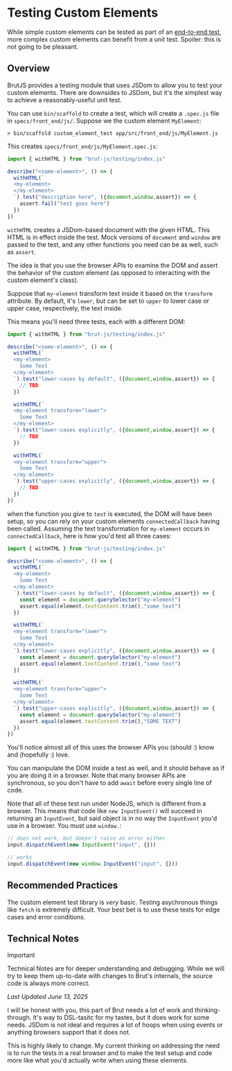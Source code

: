 # Testing Custom Elements

While simple custom elements can be tested as part of an [end-to-end test](/end-to-end-tests), more
complex custom elements can benefit from a unit test.  Spoiler: this is not going to be pleasant.

## Overview

BrutJS provides a testing module that uses JSDom to allow you to test your custom elements.  There are
downsides to JSDom, but it's the simplest way to achieve a reasonably-useful unit test.

You can use `bin/scaffold` to create a test, which will create a `.spec.js` file in `specs/front_end/js/`.
Suppose we the custom element `MyElement`:

```
> bin/scaffold custom_element_test app/src/front_end/js/MyElement.js
```

This creates `specs/front_end/js/MyElement.spec.js`:

```javascript
import { withHTML } from "brut-js/testing/index.js"

describe("<some-element>", () => {
  withHTML(`
  <my-element>
  </my-element>
  `).test("description here", ({document,window,assert}) => {
    assert.fail("test goes here")
  })
})
```

`withHTML` creates a JSDom-based document with the given HTML. This HTML is in effect inside the test.
Mock versions of `document` and `window` are passed to the test, and any other functions you need can be
as well, such as `assert`.

The idea is that you use the browser APIs to examine the DOM and assert the behavior of the custom element
(as opposed to interacting with the custom element's class).

Suppose that `my-element` transform text inside it based on the `transform` attribute. By default, it's
`lower`, but can be set to `upper` to lower case or upper case, respectively, the text inside.

This means you'll need three tests, each with a different DOM:

```javascript
import { withHTML } from "brut-js/testing/index.js"

describe("<some-element>", () => {
  withHTML(`
  <my-element>
    Some Text
  </my-element>
  `).test("lower-cases by default", ({document,window,assert}) => {
    // TBD
  })

  withHTML(`
  <my-element transform="lower">
    Some Text
  </my-element>
  `).test("lower-cases explicitly", ({document,window,assert}) => {
    // TBD
  })

  withHTML(`
  <my-element transform="upper">
    Some Text
  </my-element>
  `).test("upper-cases explicitly", ({document,window,assert}) => {
    // TBD
  })
})
```

when the function you give to `test` is executed, the DOM will have been setup, so you can rely on your
custom elements `connectedCallback` having been called.  Assuming the text transformation for `my-element`
occurs in `connectedCallback`, here is how you'd test all three cases:

```javascript {9,10,18,19,27,28}
import { withHTML } from "brut-js/testing/index.js"

describe("<some-element>", () => {
  withHTML(`
  <my-element>
    Some Text
  </my-element>
  `).test("lower-cases by default", ({document,window,assert}) => {
    const element = document.querySelector("my-element")
    assert.equal(element.textContent.trim(),"some text")
  })

  withHTML(`
  <my-element transform="lower">
    Some Text
  </my-element>
  `).test("lower-cases explicitly", ({document,window,assert}) => {
    const element = document.querySelector("my-element")
    assert.equal(element.textContent.trim(),"some text")
  })

  withHTML(`
  <my-element transform="upper">
    Some Text
  </my-element>
  `).test("upper-cases explicitly", ({document,window,assert}) => {
    const element = document.querySelector("my-element")
    assert.equal(element.textContent.trim(),"SOME TEXT")
  })
})
```

You'll notice almost all of this uses the browser APIs you (should :) know and (hopefully :) love.

You can manipulate the DOM inside a test as well, and it should behave as if you are doing it in a
browser.  Note that many browser APIs are synchronous, so you don't have to add `await` before every
single line of code.

Note that all of these test run under NodeJS, which is different from a browser.  This means that code
like `new InputEvent()` will succeed in returning an `InputEvent`, but said object is in no way the
`InputEvent` you'd use in a browser. You must use `window.`:

```javascript
// does not work, but doesn't raise an error either
input.dispatchEvent(new InputEvent("input", {}))        

// works
input.dispatchEvent(new window.InputEvent("input", {}))
```

## Recommended Practices

The custom element test library is *very* basic.  Testing asychronous things like `fetch` is extremely
difficult.  Your best bet is to use these tests for edge cases and error conditions.


## Technical Notes

> [!IMPORTANT]
> Technical Notes are for deeper understanding and debugging. While we will try to keep them up-to-date with changes to Brut's
> internals, the source code is always more correct.

_Last Updated June 13, 2025_

I will be honest with you, this part of Brut needs a lot of work and thinking-through.  It's way to
DSL-tasitc for my tastes, but it does work for some needs.  JSDom is not ideal and requires a lot of hoops
when using events or anything browsers support that it does not.

This is highly likely to change.  My current thinking on addressing the need is to run the tests in a real
browser and to make the test setup and code more like what you'd actually write when using these elements.
